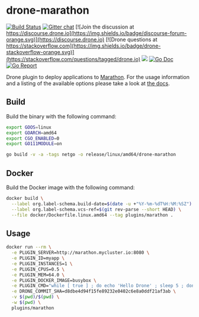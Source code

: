 # drone-marathon

[![Build Status](http://cloud.drone.io/api/badges/drone-plugins/drone-marathon/status.svg)](http://cloud.drone.io/drone-plugins/drone-marathon)
[![Gitter chat](https://badges.gitter.im/drone/drone.png)](https://gitter.im/drone/drone)
[![Join the discussion at https://discourse.drone.io](https://img.shields.io/badge/discourse-forum-orange.svg)](https://discourse.drone.io)
[![Drone questions at https://stackoverflow.com](https://img.shields.io/badge/drone-stackoverflow-orange.svg)](https://stackoverflow.com/questions/tagged/drone.io)
[![](https://images.microbadger.com/badges/image/plugins/marathon.svg)](https://microbadger.com/images/plugins/marathon "Get your own image badge on microbadger.com")
[![Go Doc](https://godoc.org/github.com/drone-plugins/drone-marathon?status.svg)](http://godoc.org/github.com/drone-plugins/drone-marathon)
[![Go Report](https://goreportcard.com/badge/github.com/drone-plugins/drone-marathon)](https://goreportcard.com/report/github.com/drone-plugins/drone-marathon)

Drone plugin to deploy applications to [Marathon](https://mesosphere.github.io/marathon/). For the usage information and a listing of the available options please take a look at [the docs](http://plugins.drone.io/drone-plugins/drone-marathon/).

## Build

Build the binary with the following command:

```bash
export GOOS=linux
export GOARCH=amd64
export CGO_ENABLED=0
export GO111MODULE=on

go build -v -a -tags netgo -o release/linux/amd64/drone-marathon
```

## Docker

Build the Docker image with the following command:

```bash
docker build \
  --label org.label-schema.build-date=$(date -u +"%Y-%m-%dT%H:%M:%SZ") \
  --label org.label-schema.vcs-ref=$(git rev-parse --short HEAD) \
  --file docker/Dockerfile.linux.amd64 --tag plugins/marathon .
```

## Usage

```bash
docker run --rm \
  -e PLUGIN_SERVER=http://marathon.mycluster.io:8080 \
  -e PLUGIN_ID=myapp \
  -e PLUGIN_INSTANCES=1 \
  -e PLUGIN_CPUS=0.5 \
  -e PLUGIN_MEM=64.0 \
  -e PLUGIN_DOCKER_IMAGE=busybox \
  -e PLUGIN_CMD="while [ true ] ; do echo 'Hello Drone' ; sleep 5 ; done" \
  -e DRONE_COMMIT_SHA=d8dbe4d94f15fe89232e0402c6e8a0ddf21af3ab \
  -v $(pwd)/$(pwd) \
  -w $(pwd) \
  plugins/marathon
```
